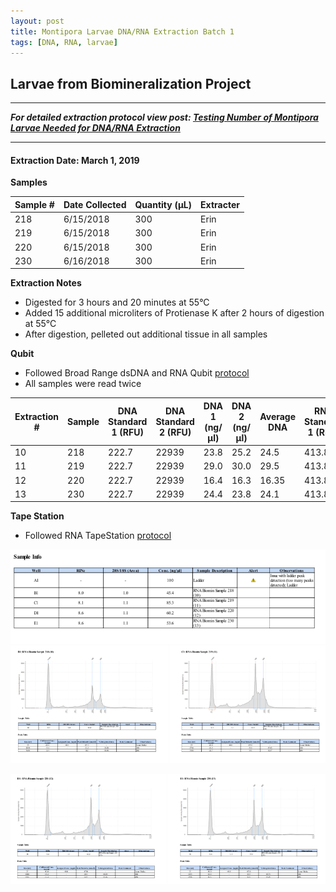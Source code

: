 ```yaml
---
layout: post
title: Montipora Larvae DNA/RNA Extraction Batch 1
tags: [DNA, RNA, larvae]
---
```


## Larvae from Biomineralization Project

--- 
***For detailed extraction protocol view post: [Testing Number of Montipora Larvae Needed for DNA/RNA Extraction](https://meschedl.github.io/MESPutnam_Open_Lab_Notebook/Montipora-Larvae-DNA-RNA-Test/)***

---


#### Extraction Date: March 1, 2019
**Samples**

|Sample #|Date Collected|Quantity (µL)|Extracter|
|-----|-------|------|------|
|218|6/15/2018|300|Erin|
|219|6/15/2018|300|Erin|
|220|6/15/2018|300|Erin|
|230|6/16/2018|300|Erin|

**Extraction Notes**
- Digested for 3 hours and 20 minutes at 55°C
- Added 15 additional microliters of Protienase K after 2 hours of digestion at 55°C
- After digestion, pelleted out additional tissue in all samples

**Qubit**  
- Followed Broad Range dsDNA and RNA Qubit [protocol](https://meschedl.github.io/MESPutnam_Open_Lab_Notebook/Qubit-Protocol/)
- All samples were read twice 

|Extraction #|Sample|DNA Standard 1 (RFU)|DNA Standard 2 (RFU)|DNA 1 (ng/µl)|DNA 2 (ng/µl)|Average DNA| RNA Standard 1 (RFU)| RNA Standard 2 (RFU)| RNA 1 (ng/µl)|RNA 2 (ng/ul)|Average RNA|
|-------|------|----------|----------|-------------|-------------|-------------|-------------|----|----|----|----|
|10|218|222.7|22939|23.8|25.2|24.5|413.8|11515|97.8|102.0| 99.9|
|11|219|222.7|22939|29.0|30.0|29.5|413.8|11515|139.0|137.0|138.0|
|12|220|222.7|22939|16.4|16.3|16.35|413.8|11515|77.8|77.6|77.7|
|13|230|222.7|22939|24.4|23.8|24.1|413.8|11515|92.4|94.8|93.6|

**Tape Station**
- Followed RNA TapeStation [protocol](https://meschedl.github.io/MESPutnam_Open_Lab_Notebook/RNA-TapeStation-Protocol/)

![TS-Batch-1-sample-info.png](https://raw.githubusercontent.com/echille/E.-Chille-Open-Lab-Notebook/master/images/TS-Batch-1-sample-info.png)
![TS-Batch-1-sample-218-219.png](https://raw.githubusercontent.com/echille/E.-Chille-Open-Lab-Notebook/master/images/Screen1.png)

![TS-Batch-1-sample-220-230.png](https://raw.githubusercontent.com/echille/E.-Chille-Open-Lab-Notebook/master/images/Screen2.png)



